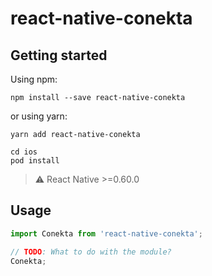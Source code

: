 # react-native-conekta

## Getting started

Using npm:

```shell
npm install --save react-native-conekta
```

or using yarn:

```shell
yarn add react-native-conekta
```

```shell
cd ios
pod install
```

> ⚠️ React Native >=0.60.0

## Usage
```javascript
import Conekta from 'react-native-conekta';

// TODO: What to do with the module?
Conekta;
```
